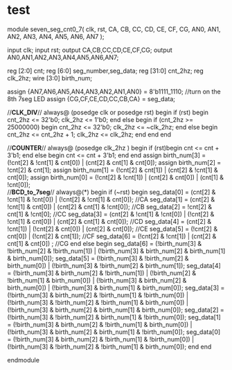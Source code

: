 # test
module seven_seg_cnt0_7(
	clk,
	rst,
	CA,
	CB,
	CC,
	CD,
	CE,
	CF,
	CG,
	AN0,
	AN1,
	AN2,
	AN3,
	AN4,
	AN5,
	AN6,
	AN7
);
    
input clk;
input rst;
output CA,CB,CC,CD,CE,CF,CG;
output AN0,AN1,AN2,AN3,AN4,AN5,AN6,AN7;

reg [2:0] cnt;
reg [6:0] seg_number,seg_data;
reg [31:0] cnt_2hz;
reg clk_2hz;
wire [3:0] birth_num;

assign {AN7,AN6,AN5,AN4,AN3,AN2,AN1,AN0} = 8'b1111_1110; //turn on the 8th 7seg LED
assign {CG,CF,CE,CD,CC,CB,CA} = seg_data; 

//**CLK_DIV**//
always@ (posedge clk or posedge rst) begin
	if (rst) begin
		cnt_2hz <= 32'b0;
		clk_2hz <= 1'b0;
	end
	else begin
		if (cnt_2hz >= 25000000) begin
			cnt_2hz <= 32'b0;
			clk_2hz <= ~clk_2hz;
		end
		else begin
			cnt_2hz <= cnt_2hz + 1;
			clk_2hz <= clk_2hz;
		end
	end
end

//**COUNTER**//
always@ (posedge clk_2hz ) begin
	if (rst)begin
		cnt <= cnt + 3'b1;
		end
	else begin
		cnt <= cnt + 3'b1;
		end
end
assign	birth_num[3] = (!cnt[2] & !cnt[1] & cnt[0]) | (cnt[2] & cnt[1] & cnt[0]);
assign	birth_num[2] = !cnt[2] & cnt[1];
assign	birth_num[1] = (!cnt[2] & cnt[1]) | (cnt[2] & !cnt[1] & cnt[0]);
assign	birth_num[0] = (!cnt[2] & !cnt[1]) | (cnt[2] & cnt[0]) | (cnt[1] & !cnt[0]);	
//**BCD_to_7seg**//
always@(*) begin
    if (~rst) begin
	seg_data[0] = (cnt[2] & !cnt[1] & !cnt[0]) | (!cnt[2] & !cnt[1] & cnt[0]); 								//CA
	seg_data[1] = (cnt[2] & !cnt[1] & cnt[0]) | (cnt[2] & cnt[1] & !cnt[0]); 								//CB
	seg_data[2] = !cnt[2] & cnt[1] & !cnt[0]; 																//CC
	seg_data[3] = (cnt[2] & !cnt[1] & !cnt[0]) | (!cnt[2] & !cnt[1] & cnt[0]) | (cnt[2] & cnt[1] & cnt[0]); //CD
	seg_data[4] = (cnt[2] & !cnt[1]) | (!cnt[2] & cnt[0]) | (cnt[2] & cnt[0]); 								//CE
	seg_data[5] = (!cnt[2] & cnt[0]) | (!cnt[2] & cnt[1]); 													//CF
	seg_data[6] = (!cnt[2] & !cnt[1]) | (cnt[2] & cnt[1] & cnt[0]) ;  //CG
	end
	else begin
    seg_data[6] = (!birth_num[3] & !birth_num[2] & !birth_num[1]) | (!birth_num[3] & birth_num[2] & birth_num[1] & birth_num[0]);
    seg_data[5] = (!birth_num[3] & !birth_num[2] & birth_num[0]) | (!birth_num[3] & !birth_num[2] & birth_num[1]);
    seg_data[4] = (!birth_num[3] & birth_num[2] & !birth_num[1]) | (!birth_num[2] & !birth_num[1] & birth_num[0]) | (!birth_num[3] & birth_num[2] & birth_num[0]) |  (!birth_num[3] & birth_num[1] & birth_num[0]);
    seg_data[3] = (!birth_num[3] & birth_num[2] & !birth_num[1] & !birth_num[0]) |  (!birth_num[3] & !birth_num[2] & !birth_num[1] & birth_num[0]) |  (!birth_num[3] & birth_num[2] & birth_num[1] & birth_num[0]);
    seg_data[2] = (!birth_num[3] & !birth_num[2] & birth_num[1] & !birth_num[0]);
    seg_data[1] = (!birth_num[3] & birth_num[2] & !birth_num[1] & birth_num[0]) |  (!birth_num[3] & birth_num[2] & birth_num[1] & !birth_num[0]);     seg_data[0] = (!birth_num[3] & birth_num[2] & !birth_num[1] & !birth_num[0]) |  (!birth_num[3] & !birth_num[2] & !birth_num[1] & birth_num[0]);
	end
    end

endmodule
